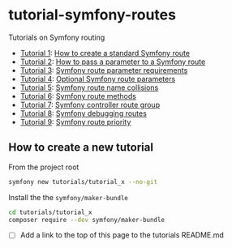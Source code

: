 # tutorial-symfony-routes
Tutorials on Symfony routing

- [Tutorial 1](./tutorials/tutorial_1/README.md): [How to create a standard Symfony route](https://howtocodewell.net)
- [Tutorial 2](./tutorials/tutorial_2/README.md): [How to pass a parameter to a Symfony route](https://howtocodewell.net)
- [Tutorial 3](./tutorials/tutorial_3/README.md): [Symfony route parameter requirements](https://howtocodewell.net)
- [Tutorial 4](./tutorials/tutorial_4/README.md): [Optional Symfony route parameters](https://howtocodewell.net)
- [Tutorial 5](./tutorials/tutorial_5/README.md): [Symfony route name collisions](https://howtocodewell.net)
- [Tutorial 6](./tutorials/tutorial_6/README.md): [Symfony route methods](https://howtocodewell.net)
- [Tutorial 7](./tutorials/tutorial_7/README.md): [Symfony controller route group](https://howtocodewell.net)
- [Tutorial 8](./tutorials/tutorial_8/README.md): [Symfony debugging routes](https://howtocodewell.net)
- [Tutorial 9](./tutorials/tutorial_9/README.md): [Symfony route priority](https://howtocodewell.net)

## How to create a new tutorial
From the project root
```bash
symfony new tutorials/tutorial_x --no-git     
```

Install the the `symfony/maker-bundle`
```bash
cd tutorials/tutorial_x
composer require --dev symfony/maker-bundle  
```

- [ ] Add a link to the top of this page to the tutorials README.md